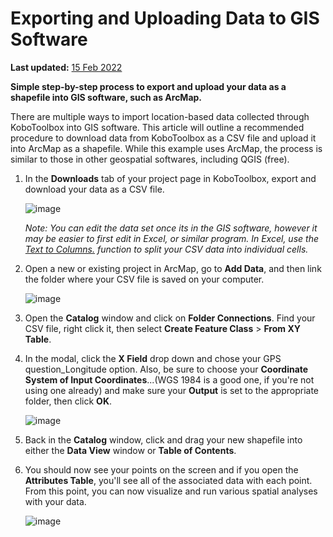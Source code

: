# Exporting and Uploading Data to GIS Software
**Last updated:** <a href="https://github.com/kobotoolbox/docs/blob/511ea4cb3c698a4b45e7c2b4efd1af4e356e811f/source/upload_to_gis.md" class="reference">15 Feb 2022</a>

**Simple step-by-step process to export and upload your data as a shapefile into
GIS software, such as ArcMap.**

There are multiple ways to import location-based data collected through
KoboToolbox into GIS software. This article will outline a recommended procedure
to download data from KoboToolbox as a CSV file and upload it into ArcMap as a
shapefile. While this example uses ArcMap, the process is similar to those in
other geospatial softwares, including QGIS (free).

1. In the **Downloads** tab of your project page in KoboToolbox, export and
   download your data as a CSV file.

    ![image](/images/upload_to_gis/saveas_csv.jpg)

    _Note: You can edit the data set once its in the GIS software, however it
    may be easier to first edit in Excel, or similar program. In Excel, use the
    [Text to Columns.](https://support.office.com/en-us/article/split-a-cell-f1804d0c-e180-4ed0-a2ae-973a0b7c6a23)
    function to split your CSV data into individual cells._

2. Open a new or existing project in ArcMap, go to **Add Data**, and then link
   the folder where your CSV file is saved on your computer.

    ![image](/images/upload_to_gis/find_file.jpg)

3. Open the **Catalog** window and click on **Folder Connections**. Find your
   CSV file, right click it, then select **Create Feature Class** > **From XY
   Table**.

4. In the modal, click the **X Field** drop down and chose your GPS
   question_Longitude option. Also, be sure to choose your **Coordinate System
   of Input Coordinates**...(WGS 1984 is a good one, if you're not using one
   already) and make sure your **Output** is set to the appropriate folder, then
   click **OK**.

    ![image](/images/upload_to_gis/create_feature.jpg)

5. Back in the **Catalog** window, click and drag your new shapefile into either
   the **Data View** window or **Table of Contents**.

6. You should now see your points on the screen and if you open the **Attributes
   Table**, you'll see all of the associated data with each point. From this
   point, you can now visualize and run various spatial analyses with your data.

    ![image](/images/upload_to_gis/dataview_table.jpg)
